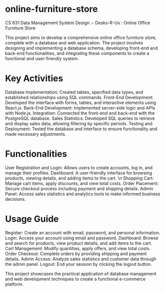 # online-furniture-store
CS 631 Data Management System Design :- Desks-R-Us : Online Office Furniture Store

This project aims to develop a comprehensive online office furniture store, complete with a database and web application. The project involves designing and implementing a database schema, developing front-end and back-end functionalities, and integrating these components to create a functional and user-friendly system.

# Key Activities
Database Implementation: Created tables, specified data types, and established relationships using SQL commands.
Front-End Development: Developed the interface with forms, tables, and interactive elements using React.js.
Back-End Development: Implemented server-side logic and APIs with Node.js.
Integration: Connected the front-end and back-end with the PostgreSQL database.
Sales Statistics: Developed SQL queries to retrieve and display sales data, allowing filtering by specific periods.
Testing and Deployment: Tested the database and interface to ensure functionality and made necessary adjustments.

# Functionalities
User Registration and Login: Allows users to create accounts, log in, and manage their profiles.
Dashboard: A user-friendly interface for browsing products, viewing details, and adding items to the cart. \n
Shopping Cart: Manage cart items, apply discounts, and view total costs.
Order Placement: Secure checkout process including payment and shipping details.
Admin Panel: Access sales statistics and analytics tools to make informed business decisions.

# Usage Guide
Register: Create an account with email, password, and personal information.
Login: Access your account using email and password.
Dashboard: Browse and search for products, view product details, and add items to the cart.
Cart Management: Modify quantities, apply offers, and view total costs.
Order Checkout: Complete orders by providing shipping and payment details.
Admin Access: Analyze sales statistics and customer data through the admin panel.
Logout: End your session by clicking the logout button.

This project showcases the practical application of database management and web development techniques to create a functional e-commerce platform.
